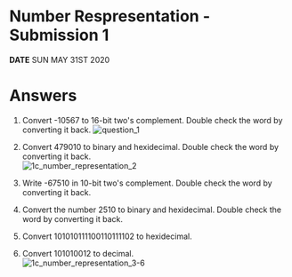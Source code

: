 # Number Respresentation - Submission 1  
**DATE** SUN MAY 31ST 2020  
  
# Answers  
1. Convert -10567 to 16-bit two's complement. Double check the word by converting it back.  ![question_1](img/1c_number_representation_#1.jpg)  
  
2. Convert 479010 to binary and hexidecimal. Double check the word by converting it back.  
![1c_number_representation_2](img/1c_number_representation_#1.jpg)  
  
3. Write -67510 in 10-bit two's complement. Double check the word by converting it back.  
4. Convert the number 2510 to binary and hexidecimal. Double check the word by converting it back.  
5. Convert 101010111100110111102 to hexidecimal.  
6. Convert 101010012 to decimal.  
![1c_number_representation_3-6](img/1c_number_representation_#1.jpg)  




